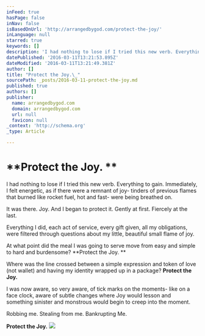 ```yaml
---
inFeed: true
hasPage: false
inNav: false
isBasedOnUrl: 'http://arrangedbygod.com/protect-the-joy/'
inLanguage: null
starred: true
keywords: []
description: 'I had nothing to lose if I tried this new verb. Everything to gain. Immediately, I felt energetic, as if there were a remnant of joy- tinders of previous flames that burned like rocket fuel, hot and fast- were being breathed on.'
datePublished: '2016-03-11T13:21:53.895Z'
dateModified: '2016-03-11T13:21:49.381Z'
author: []
title: "Protect the Joy.\_"
sourcePath: _posts/2016-03-11-protect-the-joy.md
published: true
authors: []
publisher:
  name: arrangedbygod.com
  domain: arrangedbygod.com
  url: null
  favicon: null
_context: 'http://schema.org'
_type: Article

---
```

# **Protect the Joy. **

I had nothing to lose if I tried this new verb. Everything to gain. Immediately, I felt energetic, as if there were a remnant of joy- tinders of previous flames that burned like rocket fuel, hot and fast- were being breathed on.

It was there. Joy. And I began to protect it. Gently at first. Fiercely at the last.

Everything I did, each act of service, every gift given, all my obligations, were filtered through questions about my little, beautiful small flame of joy.

At what point did the meal I was going to serve move from easy and simple to hard and burdensome? **Protect the Joy. **

Where was the line crossed between a simple expression and token of love (not wallet) and having my identity wrapped up in a package? **Protect the Joy.**

I was now aware, so very aware, of tick marks on the moments- like on a face clock, aware of subtle changes where Joy would lesson and something sinister and monstrous would begin to creep into the moment.

Robbing me. Stealing from me. Bankrupting Me.

**Protect the Joy.**
![](http://arrangedbygod.com/wp-content/uploads/2015/12/protect-the-joy-1024x683.jpg)